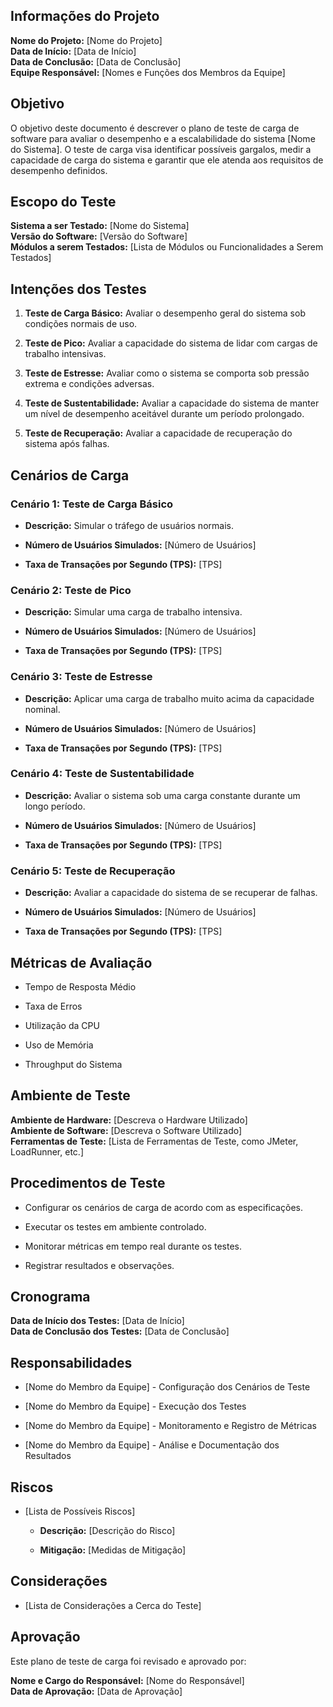 ## Informações do Projeto

**Nome do Projeto:** [Nome do Projeto]  
**Data de Início:** [Data de Início]  
**Data de Conclusão:** [Data de Conclusão]  
**Equipe Responsável:** [Nomes e Funções dos Membros da Equipe]

## Objetivo

O objetivo deste documento é descrever o plano de teste de carga de software para avaliar o desempenho e a escalabilidade do sistema [Nome do Sistema]. O teste de carga visa identificar possíveis gargalos, medir a capacidade de carga do sistema e garantir que ele atenda aos requisitos de desempenho definidos.

## Escopo do Teste

**Sistema a ser Testado:** [Nome do Sistema]  
**Versão do Software:** [Versão do Software]  
**Módulos a serem Testados:** [Lista de Módulos ou Funcionalidades a Serem Testados]

## Intenções dos Testes

1. **Teste de Carga Básico:** Avaliar o desempenho geral do sistema sob condições normais de uso.
    
2. **Teste de Pico:** Avaliar a capacidade do sistema de lidar com cargas de trabalho intensivas.
    
3. **Teste de Estresse:** Avaliar como o sistema se comporta sob pressão extrema e condições adversas.
    
4. **Teste de Sustentabilidade:** Avaliar a capacidade do sistema de manter um nível de desempenho aceitável durante um período prolongado.
    
5. **Teste de Recuperação:** Avaliar a capacidade de recuperação do sistema após falhas.
    

## Cenários de Carga

### Cenário 1: Teste de Carga Básico

- **Descrição:** Simular o tráfego de usuários normais.
    
- **Número de Usuários Simulados:** [Número de Usuários]
    
- **Taxa de Transações por Segundo (TPS):** [TPS]
    

### Cenário 2: Teste de Pico

- **Descrição:** Simular uma carga de trabalho intensiva.
    
- **Número de Usuários Simulados:** [Número de Usuários]
    
- **Taxa de Transações por Segundo (TPS):** [TPS]
    

### Cenário 3: Teste de Estresse

- **Descrição:** Aplicar uma carga de trabalho muito acima da capacidade nominal.
    
- **Número de Usuários Simulados:** [Número de Usuários]
    
- **Taxa de Transações por Segundo (TPS):** [TPS]
    

### Cenário 4: Teste de Sustentabilidade

- **Descrição:** Avaliar o sistema sob uma carga constante durante um longo período.
    
- **Número de Usuários Simulados:** [Número de Usuários]
    
- **Taxa de Transações por Segundo (TPS):** [TPS]
    

### Cenário 5: Teste de Recuperação

- **Descrição:** Avaliar a capacidade do sistema de se recuperar de falhas.
    
- **Número de Usuários Simulados:** [Número de Usuários]
    
- **Taxa de Transações por Segundo (TPS):** [TPS]
    

## Métricas de Avaliação

- Tempo de Resposta Médio
    
- Taxa de Erros
    
- Utilização da CPU
    
- Uso de Memória
    
- Throughput do Sistema
    

## Ambiente de Teste

**Ambiente de Hardware:** [Descreva o Hardware Utilizado]  
**Ambiente de Software:** [Descreva o Software Utilizado]  
**Ferramentas de Teste:** [Lista de Ferramentas de Teste, como JMeter, LoadRunner, etc.]

## Procedimentos de Teste

- Configurar os cenários de carga de acordo com as especificações.
    
- Executar os testes em ambiente controlado.
    
- Monitorar métricas em tempo real durante os testes.
    
- Registrar resultados e observações.
    

## Cronograma

**Data de Início dos Testes:** [Data de Início]  
**Data de Conclusão dos Testes:** [Data de Conclusão]

## Responsabilidades

- [Nome do Membro da Equipe] - Configuração dos Cenários de Teste
    
- [Nome do Membro da Equipe] - Execução dos Testes
    
- [Nome do Membro da Equipe] - Monitoramento e Registro de Métricas
    
- [Nome do Membro da Equipe] - Análise e Documentação dos Resultados
    

## Riscos

- [Lista de Possíveis Riscos]
    
    - **Descrição:** [Descrição do Risco]
        
    - **Mitigação:** [Medidas de Mitigação]
        

## Considerações

- [Lista de Considerações a Cerca do Teste]
    

## Aprovação

Este plano de teste de carga foi revisado e aprovado por:

**Nome e Cargo do Responsável:** [Nome do Responsável]  
**Data de Aprovação:** [Data de Aprovação]